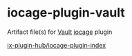 # iocage-plugin-vault

Artifact file(s) for [Vault](https://www.vaultproject.io/) [iocage](https://iocage.io/) plugin

[ix-plugin-hub/iocage-plugin-index](https://github.com/ix-plugin-hub/iocage-plugin-index)
